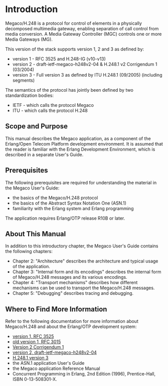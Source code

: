 # Introduction

Megaco/H.248 is a protocol for control of elements in a physically decomposed multimedia gateway, enabling separation of call control from media conversion. A Media Gateway Controller (MGC) controls one or more Media Gateways (MG).

This version of the stack supports version 1, 2 and 3 as defined by:

* version 1 - RFC 3525 and H.248-IG (v10-v13)
* version 2 - draft-ietf-megaco-h248v2-04 & H.248.1 v2 Corrigendum 1 (03/2004)
* version 3 - Full version 3 as defined by ITU H.248.1 (09/2005) (including segments)

The semantics of the protocol has jointly been defined by two standardization bodies:

* IETF - which calls the protocol Megaco
* ITU - which calls the protocol H.248

## Scope and Purpose

This manual describes the Megaco application, as a component of the Erlang/Open Telecom Platform development environment. It is assumed that the reader is familiar with the Erlang Development Environment, which is described in a separate User's Guide.

## Prerequisites

The following prerequisites are required for understanding the material in the Megaco User's Guide:

* the basics of the Megaco/H.248 protocol
* the basics of the Abstract Syntax Notation One (ASN.1)
* familiarity with the Erlang system and Erlang programming

The application requires Erlang/OTP release R10B or later.

## About This Manual

In addition to this introductory chapter, the Megaco User's Guide contains the following chapters:

* Chapter 2: "Architecture" describes the architecture and typical usage of the application.
* Chapter 3: "Internal form and its encodings" describes the internal form of Megaco/H.248 messages and its various encodings.
* Chapter 4: "Transport mechanisms" describes how different mechanisms can be used to transport the Megaco/H.248 messages.
* Chapter 5: "Debugging" describes tracing and debugging.

## Where to Find More Information

Refer to the following documentation for more information about Megaco/H.248 and about the Erlang/OTP development system:

* [version 1, RFC 3525](https://www.erlang.org/doc/standard/rfc3525.txt)
* [old version 1, RFC 3015](http://www.ietf.org/rfc/rfc3015.txt)
* [Version 2 Corrigendum 1](https://web.archive.org/web/20100704020645/http://www.erlang.org/project/megaco/standard/H.248.1-Corr1-200403.doc)
* [version 2, draft-ietf-megaco-h248v2-04](https://web.archive.org/web/20100620185420/http://erlang.org/project/megaco/standard/draft-ietf-megaco-h248v2-04.txt)
* [H.248.1 version 3](http://www.itu.int/)
* the ASN.1 application User's Guide
* the Megaco application Reference Manual
* Concurrent Programming in Erlang, 2nd Edition (1996), Prentice-Hall, ISBN 0-13-508301-X.
